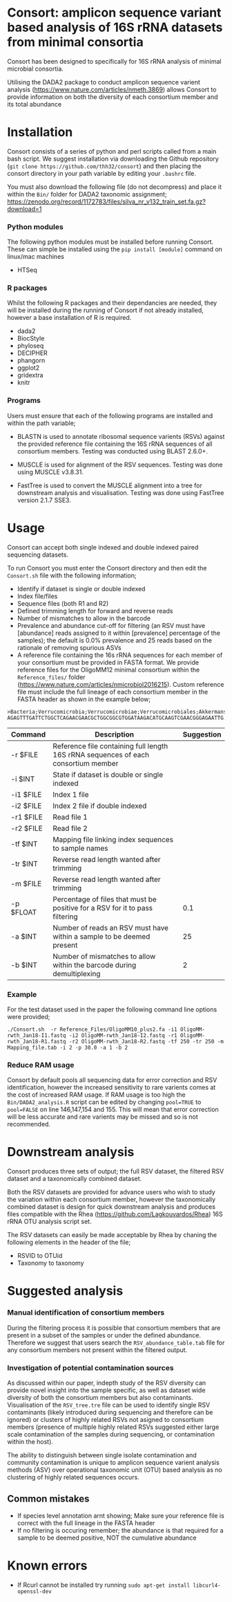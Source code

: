 # Consort: amplicon sequence variant based analysis of 16S rRNA datasets from minimal consortia



Consort has been designed to specifically for 16S rRNA analysis of minimal microbial consortia. 

Utilising the DADA2 package to conduct amplicon sequence varient analysis (https://www.nature.com/articles/nmeth.3869) allows Consort to provide information on both the diversity of each consortium member and its total abundance

# Installation
Consort consists of a series of python and perl scripts called from a main bash script.
We suggest installation via downloading the Github repository (`git clone https://github.com/thh32/consort`) and then placing the consort directory in your path variable by editing your `.bashrc` file. 

You must also download the following file (do not decompress) and place it within the `Bin/` folder for DADA2 taxonomic assignment; https://zenodo.org/record/1172783/files/silva_nr_v132_train_set.fa.gz?download=1

### Python modules
The following python modules must be installed before running Consort. These can simple be installed using the `pip install [module]` command on linux/mac machines

* HTSeq


### R packages
Whilst the following R packages and their dependancies are needed, they will be installed during the running of Consort if not already installed, however a base installation of R is required.

* dada2
* BiocStyle
* phyloseq
* DECIPHER
* phangorn
* ggplot2
* gridextra
* knitr


### Programs
Users must ensure that each of the following programs are installed and within the path variable;

* BLASTN is used to annotate ribosomal sequence varients (RSVs) against the provided reference file containing the 16S rRNA sequences of all consortium members. Testing was conducted using BLAST 2.6.0+.

* MUSCLE is used for alignment of the RSV sequences. Testing was done using MUSCLE v3.8.31.

* FastTree is used to convert the MUSCLE alignment into a tree for downstream analysis and visualisation. Testing was done using FastTree version 2.1.7 SSE3.



# Usage
Consort can accept both single indexed and double indexed paired sequencing datasets.

To run Consort you must enter the Consort directory and then edit the `Consort.sh` file with the following information;
* Identify if dataset is single or double indexed
* Index file/files
* Sequence files (both R1 and R2)
* Defined trimming length for forward and reverse reads
* Number of mismatches to allow in the barcode
* Prevalence and abundance cut-off for filtering (an RSV must have [abundance] reads assigned to it within [prevalence] percentage of the samples); the default is 0.0% prevalence and 25 reads based on the rationale of removing spurious ASVs
* A reference file containing the 16s rRNA sequences for each member of your consortium must be provided in FASTA format. We provide reference files for the OligoMM12 minimal consortium within the `Reference_files/` folder (https://www.nature.com/articles/nmicrobiol2016215). Custom reference file must include the full lineage of each consortium member in the FASTA header as shown in the example below;
```
>Bacteria;Verrucomicrobia;Verrucomicrobiae;Verrucomicrobiales;Akkermansiaceae;Akkermansia;Akkermansia_muciniphila_strain_YL44
AGAGTTTGATTCTGGCTCAGAACGAACGCTGGCGGCGTGGATAAGACATGCAAGTCGAACGGGAGAATTG...
```


| Command| Description                                                                                              | Suggestion |
| ------------- | -------------------------------------------------------------------------------------------------------- | ------- |
|-r $FILE    | Reference file containing full length 16S rRNA sequences of each consortium member          |       |
| -i $INT    | State if dataset is double or single indexed                                                    |        |
| -i1 $FILE    | Index 1 file                                                    |        |
| -i2 $FILE    | Index 2 file if double indexed                                                    |        |
| -r1 $FILE       | Read file 1                                            |      |
| -r2 $FILE       | Read file 2                                            |      |
| -tf $INT     | Mapping file linking index sequences to sample names     |       |
| -tr $INT     | Reverse read length wanted after trimming     |       |
| -m $FILE     | Reverse read length wanted after trimming     |       |
| -p $FLOAT     | Percentage of files that must be positive for a RSV for it to pass filtering  |  0.1     |
| -a $INT     |  Number of reads an RSV must have within a sample to be deemed present  |  25     |
| -b $INT     | Number of mismatches to allow within the barcode during demultiplexing  |  2     |


### Example

For the test dataset used in the paper the following command line options were provided;

`./Consort.sh  -r Reference_Files/OligoMM10_plus2.fa -i1 OligoMM-rwth_Jan18-I1.fastq -i2 OligoMM-rwth_Jan18-I2.fastq -r1 OligoMM-rwth_Jan18-R1.fastq -r2 OligoMM-rwth_Jan18-R2.fastq -tf 250 -tr 250 -m Mapping_file.tab -i 2 -p 30.0 -a 1 -b 2`

### Reduce RAM usage
Consort by default pools all sequencing data for error correction and RSV identification, however the increased sensitivity to rare varients comes at the cost of increased RAM usage. If RAM usage is too high the `Bin/DADA2_analysis.R` script can be edited by changing `pool=TRUE` to `pool=FALSE` on line 146,147,154 and 155. This will mean that error correction will be less accurate and rare varients may be missed and so is not recommended.

# Downstream analysis
Consort produces three sets of output; the full RSV dataset, the filtered RSV dataset and a taxonomically combined dataset.

Both the RSV datasets are provided for advance users who wish to study the variation within each consortium member, however the taxonomically combined dataset is design for quick downstream analysis and produces files compatible with the Rhea (https://github.com/Lagkouvardos/Rhea) 16S rRNA OTU analysis script set.

The RSV datasets can easily be made acceptable by Rhea by chaning the following elements in the header of the file;
* RSVID to OTUid
* Taxonomy to taxonomy


# Suggested analysis
### Manual identification of consortium members
During the filtering process it is possible that consortium members that are present in a subset of the samples or under the defined abundance. Therefore we suggest that users search the `RSV_abundance_table.tab` file for any consortium members not present within the filtered output.


### Investigation of potential contamination sources
As discussed within our paper, indepth study of the RSV diversity can provide novel insight into the sample specific, as well as dataset wide diversity of both the consortium members but also contaminants. Visualisation of the `RSV_tree.tre` file can be used to identify single RSV contaminants (likely introduced during sequencing and therefore can be ignored) or clusters of highly related RSVs not asigned to consortium members (presence of multiple highly related RSVs suggested either large scale contamination of the samples during sequencing, or contamination within the host).

The ability to distinguish between single isolate contamination and community contamination is unique to amplicon sequence varient analysis methods (ASV) over operational taxonomic unit (OTU) based analysis as no clustering of highly related sequences occurs.


## Common mistakes
* If species level annotation arnt showing; Make sure your reference file is correct with the full lineage in the FASTA header
* If no filtering is occuring remember; the abundance is that required for a sample to be deemed positive, NOT the cumulative abundance

# Known errors
* If Rcurl cannot be installed try running `sudo apt-get install libcurl4-openssl-dev`




